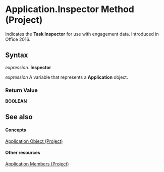 
# Application.Inspector Method (Project)

Indicates the  **Task Inspector** for use with engagement data. Introduced in Office 2016.


## Syntax

 _expression_. **Inspector**

 _expression_ A variable that represents a **Application** object.


### Return Value

 **BOOLEAN**


## See also


#### Concepts


[Application Object (Project)](8eb91712-7784-a102-38c0-19bb056c27e9.md)
#### Other resources


[Application Members (Project)](e6bd38e6-ef67-cf29-b439-a6b732e99a1c.md)